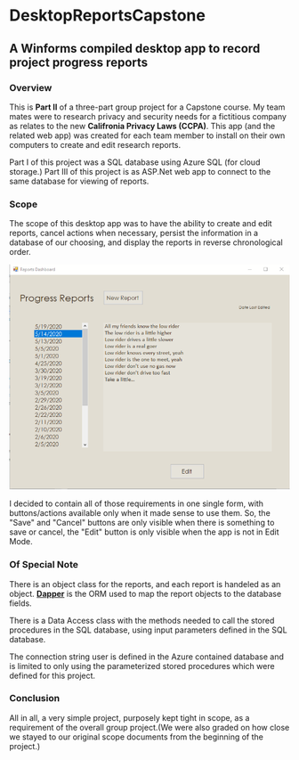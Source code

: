 # DesktopReportsCapstone
## A Winforms compiled desktop app to record project progress reports

### Overview

This is **Part II** of a three-part group project for a Capstone course. My team mates were to research privacy and security needs for a fictitious company as relates to the new **Califronia Privacy Laws (CCPA)**. This app (and the related web app) was created for each team member to install on their own computers to create and edit research reports.

Part I of this project was a SQL database using Azure SQL (for cloud storage.) Part III of this project is as ASP.Net web app to connect to the same database for viewing of reports.

### Scope

The scope of this desktop app was to have the ability to create and edit reports, cancel actions when necessary, persist the information in a database of our choosing, and display the reports in reverse chronological order.

![Animated GIF of the app in use](Demo/capstone_desktop_app.gif)

I decided to contain all of those requirements in one single form, with buttons/actions available only when it made sense to use them. So, the "Save" and "Cancel" buttons are only visible when there is something to save or cancel, the "Edit" button is only visible when the app is not in Edit Mode.

### Of Special Note

There is an object class for the reports, and each report is handeled as an object. [**Dapper**](https://github.com/StackExchange/Dapper) is the ORM used to map the report objects to the database fields. 

There is a Data Access class with the methods needed to call the stored procedures in the SQL database, using input parameters defined in the SQL database.

The connection string user is defined in the Azure contained database and is limited to only using the parameterized stored procedures which were defined for this project.

### Conclusion

All in all, a very simple project, purposely kept tight in scope, as a requirement of the overall group project.(We were also graded on how close we stayed to our original scope documents from the beginning of the project.)
